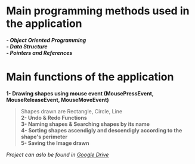 [comment]: <>  (Paint application is finished in 10/01/2022, It is created using C++ & Qt.)

# Main programming methods used in the application
***- Object Oriented Programming*** <br />
***- Data Structure***<br />
***- Pointers and References***<br />

# Main functions of the application
**1- Drawing shapes using mouse event (MousePressEvent, MouseReleaseEvent, MouseMoveEvent)**<br />
>Shapes drawn are Rectangle, Circle, Line <br />
**2- Undo & Redo Functions**<br />
**3- Naming shapes & Searching shapes by its name**<br />
**4- Sorting shapes ascendigly and descendigly according to the shape's perimeter**<br />
**5- Saving the Image drawn**<br />


*Project can aslo be found in [Google Drive](https://drive.google.com/drive/u/0/folders/1JMJsFMaFRFBl63uwo9oRpZXaYEfrnE1p)*

